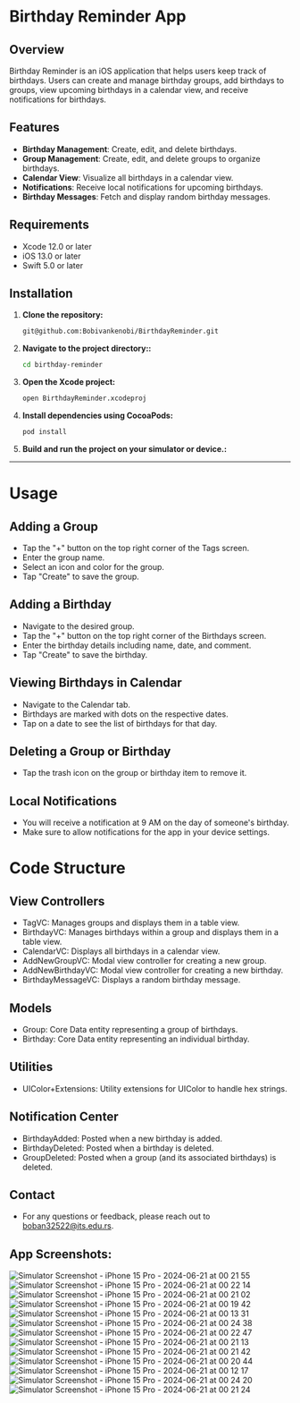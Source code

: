 # Birthday Reminder App

## Overview
Birthday Reminder is an iOS application that helps users keep track of birthdays. 
Users can create and manage birthday groups, add birthdays to groups, view upcoming birthdays in a calendar view, and receive notifications for birthdays.

## Features
- **Birthday Management**: Create, edit, and delete birthdays.
- **Group Management**: Create, edit, and delete groups to organize birthdays.
- **Calendar View**: Visualize all birthdays in a calendar view.
- **Notifications**: Receive local notifications for upcoming birthdays.
- **Birthday Messages**: Fetch and display random birthday messages.

## Requirements
- Xcode 12.0 or later
- iOS 13.0 or later
- Swift 5.0 or later

## Installation

1. **Clone the repository:**

   ```bash
   git@github.com:Bobivankenobi/BirthdayReminder.git

2. **Navigate to the project directory::**

   ```bash
   cd birthday-reminder

3. **Open the Xcode project:**

   ```bash
   open BirthdayReminder.xcodeproj

4. **Install dependencies using CocoaPods:**

   ```bash
   pod install

5. **Build and run the project on your simulator or device.:**


---------------------------------------------------------------
# Usage

## Adding a Group

- Tap the "+" button on the top right corner of the Tags screen.
- Enter the group name.
- Select an icon and color for the group.
- Tap "Create" to save the group.


## Adding a Birthday

- Navigate to the desired group.
- Tap the "+" button on the top right corner of the Birthdays screen.
- Enter the birthday details including name, date, and comment.
- Tap "Create" to save the birthday.


## Viewing Birthdays in Calendar

- Navigate to the Calendar tab.
- Birthdays are marked with dots on the respective dates.
- Tap on a date to see the list of birthdays for that day.

## Deleting a Group or Birthday

- Tap the trash icon on the group or birthday item to remove it.

## Local Notifications

- You will receive a notification at 9 AM on the day of someone's birthday.
- Make sure to allow notifications for the app in your device settings.

# Code Structure


## View Controllers

- TagVC: Manages groups and displays them in a table view.
- BirthdayVC: Manages birthdays within a group and displays them in a table view.
- CalendarVC: Displays all birthdays in a calendar view.
- AddNewGroupVC: Modal view controller for creating a new group.
- AddNewBirthdayVC: Modal view controller for creating a new birthday.
- BirthdayMessageVC: Displays a random birthday message.

## Models

- Group: Core Data entity representing a group of birthdays.
- Birthday: Core Data entity representing an individual birthday.

## Utilities

- UIColor+Extensions: Utility extensions for UIColor to handle hex strings.

## Notification Center

- BirthdayAdded: Posted when a new birthday is added.
- BirthdayDeleted: Posted when a birthday is deleted.
- GroupDeleted: Posted when a group (and its associated birthdays) is deleted.

## Contact

- For any questions or feedback, please reach out to boban32522@its.edu.rs.


## App Screenshots: 

![Simulator Screenshot - iPhone 15 Pro - 2024-06-21 at 00 21 55](https://github.com/Bobivankenobi/BirthdayReminder/assets/58746326/7102d44e-7c40-4cca-a3bb-973dcbc35e0a)
![Simulator Screenshot - iPhone 15 Pro - 2024-06-21 at 00 22 14](https://github.com/Bobivankenobi/BirthdayReminder/assets/58746326/706796d0-01ae-4b44-b242-8266e67f539c)
![Simulator Screenshot - iPhone 15 Pro - 2024-06-21 at 00 21 02](https://github.com/Bobivankenobi/BirthdayReminder/assets/58746326/09914805-dc89-4199-b570-2929aa46c319)
![Simulator Screenshot - iPhone 15 Pro - 2024-06-21 at 00 19 42](https://github.com/Bobivankenobi/BirthdayReminder/assets/58746326/7e8ef1e7-fe83-4b85-89f5-7a78c2c4fc32)
![Simulator Screenshot - iPhone 15 Pro - 2024-06-21 at 00 13 31](https://github.com/Bobivankenobi/BirthdayReminder/assets/58746326/37a9b999-1071-4b43-a4f2-73a73446b29d)
![Simulator Screenshot - iPhone 15 Pro - 2024-06-21 at 00 24 38](https://github.com/Bobivankenobi/BirthdayReminder/assets/58746326/45bf8de5-03d1-44e1-86dd-63970344e13c)
![Simulator Screenshot - iPhone 15 Pro - 2024-06-21 at 00 22 47](https://github.com/Bobivankenobi/BirthdayReminder/assets/58746326/b02f2310-4ceb-46a5-8ec1-136057537a93)
![Simulator Screenshot - iPhone 15 Pro - 2024-06-21 at 00 21 13](https://github.com/Bobivankenobi/BirthdayReminder/assets/58746326/33dddf50-20bf-4049-8e9a-6b892848bc40)
![Simulator Screenshot - iPhone 15 Pro - 2024-06-21 at 00 21 42](https://github.com/Bobivankenobi/BirthdayReminder/assets/58746326/09c69369-e8f3-440e-9b0c-6d31bdce3380)
![Simulator Screenshot - iPhone 15 Pro - 2024-06-21 at 00 20 44](https://github.com/Bobivankenobi/BirthdayReminder/assets/58746326/6913b575-f49c-413c-80bf-4f9a155a012c)
![Simulator Screenshot - iPhone 15 Pro - 2024-06-21 at 00 12 17](https://github.com/Bobivankenobi/BirthdayReminder/assets/58746326/20b9606c-9a66-43ac-9e24-b56092b68406)
![Simulator Screenshot - iPhone 15 Pro - 2024-06-21 at 00 24 20](https://github.com/Bobivankenobi/BirthdayReminder/assets/58746326/c21f4708-b9b5-491e-b386-5742fb6498ce)
![Simulator Screenshot - iPhone 15 Pro - 2024-06-21 at 00 21 24](https://github.com/Bobivankenobi/BirthdayReminder/assets/58746326/1e194ba6-ab5d-4fe2-b631-ef3ca3a2673a)


